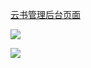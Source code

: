 [云书管理后台页面](http://ceo.qess.me/index.html)

![](http://ww4.sinaimg.cn/mw690/62d95157gw1f1cjguve0lj21c10lfjwv.jpg)

![](http://ww4.sinaimg.cn/mw690/62d95157gw1f1cjh8k59xj21c10fa0vo.jpg)

